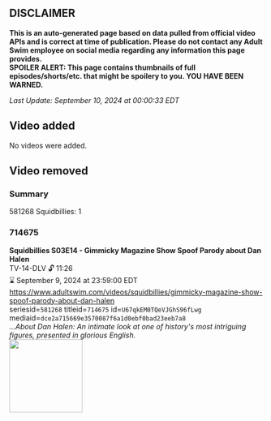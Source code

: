 ## DISCLAIMER
**This is an auto-generated page based on data pulled from official video APIs and is correct at time of publication. Please do not contact any Adult Swim employee on social media regarding any information this page provides.**  
**SPOILER ALERT: This page contains thumbnails of full episodes/shorts/etc. that might be spoilery to you. YOU HAVE BEEN WARNED.**  

_Last Update: September 10, 2024 at 00:00:33 EDT_
## Video added
No videos were added.  
## Video removed
### Summary
581268 Squidbillies: 1  
### 714675
**Squidbillies S03E14 - Gimmicky Magazine Show Spoof Parody about Dan Halen**  
TV-14-DLV 🔓 11:26  
⌛ September 9, 2024 at 23:59:00 EDT  
https://www.adultswim.com/videos/squidbillies/gimmicky-magazine-show-spoof-parody-about-dan-halen  
seriesid=`581268` titleid=`714675` id=`U67qkEM0TQeVJGhS96fLwg` mediaid=`dce2a715669e3570087f6a1d0ebf0bad23eeb7a8`  
_...About Dan Halen: An intimate look at one of history's most intriguing figures, presented in glorious English._  
<a href="https://media.cdn.adultswim.com/uploads/20200413/thumbnails/2_204131135503-squidbillies_034_bim.jpg"><img src="https://media.cdn.adultswim.com/uploads/20200413/thumbnails/2_204131135503-squidbillies_034_bim.jpg" height="144px" /></a>
